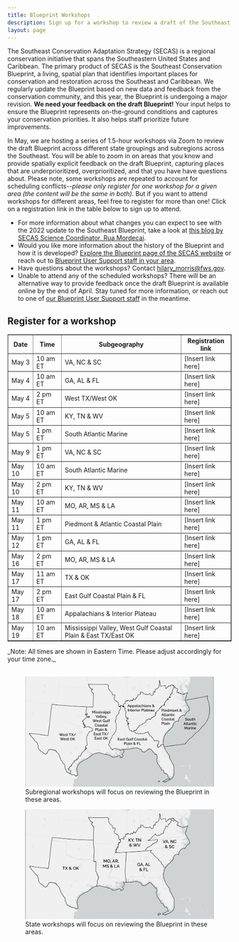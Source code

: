 ```yaml
---
title: Blueprint Workshops
description: Sign up for a workshop to review a draft of the Southeast Conservation Blueprint.
layout: page
---
```

The Southeast Conservation Adaptation Strategy (SECAS) is a regional conservation initiative that spans the Southeastern United States and Caribbean. The primary product of SECAS is the Southeast Conservation Blueprint, a living, spatial plan that identifies important places for conservation and restoration across the Southeast and Caribbean. We regularly update the Blueprint based on new data and feedback from the conservation community, and this year, the Blueprint is undergoing a major revision. <b>We need your feedback on the draft Blueprint!</b> Your input helps to ensure the Blueprint represents on-the-ground conditions and captures your conservation priorities. It also helps staff prioritize future improvements.

In May, we are hosting a series of 1.5-hour workshops via Zoom to review the draft Blueprint across different state groupings and subregions across the Southeast. You will be able to zoom in on areas that you know and provide spatially explicit feedback on the draft Blueprint, capturing places that are underprioritized, overprioritized, and that you have have questions about. Please note, some workshops are repeated to account for scheduling conflicts--_please only register for one workshop for a given area (the content will be the same in both)_. But if you want to attend workshops for different areas, feel free to register for more than one! Click on a registration link in the table below to sign up to attend.

<ul>
  <li>For more information about what changes you can expect to see with the 2022 update to the Southeast Blueprint, take a look at <a href="https://secassoutheast.org/2021/07/30/Progress-toward-a-more-consistent-Southeast-Blueprint-in-2022.html">this blog by SECAS Science Coordinator, Rua Mordecai</a>.</li>
  <li>Would you like more information about the history of the Blueprint and how it is developed? <a href="http://secassoutheast.org/blueprint">Explore the Blueprint page of the SECAS website</a> or reach out to <a href="http://secassoutheast.org/staff">Blueprint User Support staff in your area</a>.</li>
  <li>Have questions about the workshops? Contact <a href="mailto:hilary_morris@fws.gov">hilary_morris@fws.gov</a>.</li>
  <li>Unable to attend any of the scheduled workshops? There will be an alternative way to provide feedback once the draft Blueprint is available online by the end of April. Stay tuned for more information, or reach out to one of <a href="http://secassoutheast.org/staff">our Blueprint User Support staff</a> in the meantime.</li>
  </ul>
  

<h2>Register for a workshop</h2>

<table border="1" table cellpadding="7">
  <tr>
    <th>Date</th>
    <th>Time</th>
    <th>Subgeography</th>
    <th>Registration link</th>
  </tr>
   <tr>
     <td>May 3</td>
     <td>10 am ET</td>
     <td>VA, NC & SC</td>
     <td>[Insert link here]</td>
  </tr>
   <tr>
     <td>May 4</td>
     <td>10 am ET</td>
     <td>GA, AL & FL</td>
     <td>[Insert link here]</td>
  </tr>
   <tr>
     <td>May 4</td>
     <td>2 pm ET</td>
     <td>West TX/West OK</td>
     <td>[Insert link here]</td>
  </tr>
   <tr>
     <td>May 5</td>
     <td>10 am ET</td>
     <td>KY, TN & WV</td>
     <td>[Insert link here]</td>
  </tr>
   <tr>
     <td>May 5</td>
     <td>1 pm ET</td>
     <td>South Atlantic Marine</td>
     <td>[Insert link here]</td>
  </tr>
    <tr>
     <td>May 9</td>
     <td>1 pm ET</td>
     <td>VA, NC & SC</td>
     <td>[Insert link here]</td>
  </tr>
   <tr>
     <td>May 10</td>
     <td>10 am ET</td>
     <td>South Atlantic Marine</td>
     <td>[Insert link here]</td>
  </tr>
    <tr>
     <td>May 10</td>
     <td>2 pm ET</td>
     <td>KY, TN & WV</td>
     <td>[Insert link here]</td>
  </tr>
      <tr>
     <td>May 11</td>
     <td>10 am ET</td>
     <td>MO, AR, MS & LA</td>
     <td>[Insert link here]</td>
  </tr>
   <tr>
     <td>May 11</td>
     <td>1 pm ET</td>
     <td>Piedmont & Atlantic Coastal Plain</td>
     <td>[Insert link here]</td>
  </tr>
   <tr>
     <td>May 12</td>
     <td>1 pm ET</td>
     <td>GA, AL & FL</td>
     <td>[Insert link here]</td>
  </tr>
   <tr>
     <td>May 16</td>
     <td>2 pm ET</td>
     <td>MO, AR, MS & LA</td>
     <td>[Insert link here]</td>
  </tr>
    <tr>
     <td>May 17</td>
     <td>11 am ET</td>
     <td>TX & OK</td>
     <td>[Insert link here]</td>
  </tr>
  <tr>
     <td>May 17</td>
     <td>2 pm ET</td>
     <td>East Gulf Coastal Plain & FL</td>
     <td>[Insert link here]</td>
  </tr>
    <tr>
     <td>May 18</td>
     <td>10 am ET</td>
     <td>Appalachians & Interior Plateau</td>
     <td>[Insert link here]</td>
  </tr>
   <tr>
     <td>May 19</td>
     <td>10 am ET</td>
     <td>Mississippi Valley, West Gulf Coastal Plain & East TX/East OK</td>
     <td>[Insert link here]</td>
  </tr>
 </table>
 _Note: All times are shown in Eastern Time. Please adjust accordingly for your time zone._
  <br>
  <br>
<figure>
  <img src="./images/SubregionWorkshopMap_crop.png" alt="A map depicting the area covered by each subregional workshop"/>
  <figcaption>Subregional workshops will focus on reviewing the Blueprint in these areas.</figcaption>
</figure>

<figure>
  <img src="./images/StateWorkshopMap_crop.png" alt="A map depicting the area covered by each state workshop"/>
  <figcaption>State workshops will focus on reviewing the Blueprint in these areas.</figcaption>
</figure>
